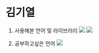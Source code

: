 # 김기열 
1. 사용해본 언어 및 라이브러리
 <img src="https://img.shields.io/badge/React-61DAFB?style=flat-square&logo=React&logoColor=white"/> <img src="https://img.shields.io/badge/TypeScript-3178C6?style=flat-square&logo=TypeScript&logoColor=white"/>

2. 공부하고싶은 언어 <img src="https://img.shields.io/badge/Swift-F05138?style=flat-square&logo=Swift&logoColor=white"/>

